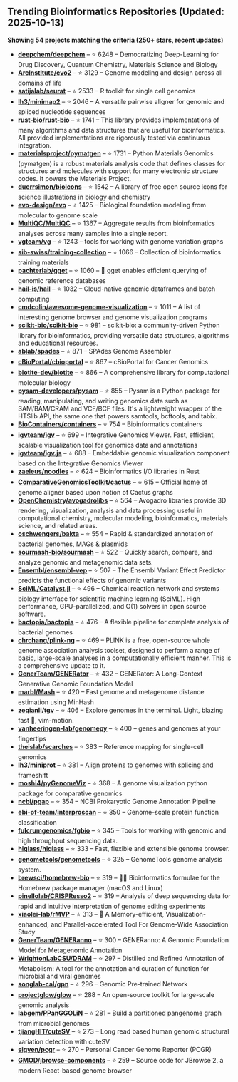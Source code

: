 ## Trending Bioinformatics Repositories (Updated: 2025-10-13)

**Showing 54 projects matching the criteria (250+ stars, recent updates)**

- **[deepchem/deepchem](https://github.com/deepchem/deepchem)** – ⭐ 6248 – Democratizing Deep-Learning for Drug Discovery, Quantum Chemistry, Materials Science and Biology
- **[ArcInstitute/evo2](https://github.com/ArcInstitute/evo2)** – ⭐ 3129 – Genome modeling and design across all domains of life
- **[satijalab/seurat](https://github.com/satijalab/seurat)** – ⭐ 2533 – R toolkit for single cell genomics
- **[lh3/minimap2](https://github.com/lh3/minimap2)** – ⭐ 2046 – A versatile pairwise aligner for genomic and spliced nucleotide sequences
- **[rust-bio/rust-bio](https://github.com/rust-bio/rust-bio)** – ⭐ 1741 – This library provides implementations of many algorithms and data structures that are useful for bioinformatics. All provided implementations are rigorously tested via continuous integration.
- **[materialsproject/pymatgen](https://github.com/materialsproject/pymatgen)** – ⭐ 1731 – Python Materials Genomics (pymatgen) is a robust materials analysis code that defines classes for structures and molecules with support for many electronic structure codes. It powers the Materials Project.
- **[duerrsimon/bioicons](https://github.com/duerrsimon/bioicons)** – ⭐ 1542 – A library of free open source icons for science illustrations in biology and chemistry
- **[evo-design/evo](https://github.com/evo-design/evo)** – ⭐ 1425 – Biological foundation modeling from molecular to genome scale
- **[MultiQC/MultiQC](https://github.com/MultiQC/MultiQC)** – ⭐ 1367 – Aggregate results from bioinformatics analyses across many samples into a single report.
- **[vgteam/vg](https://github.com/vgteam/vg)** – ⭐ 1243 – tools for working with genome variation graphs
- **[sib-swiss/training-collection](https://github.com/sib-swiss/training-collection)** – ⭐ 1066 – Collection of bioinformatics training materials
- **[pachterlab/gget](https://github.com/pachterlab/gget)** – ⭐ 1060 – 🧬 gget enables efficient querying of genomic reference databases
- **[hail-is/hail](https://github.com/hail-is/hail)** – ⭐ 1032 – Cloud-native genomic dataframes and batch computing
- **[cmdcolin/awesome-genome-visualization](https://github.com/cmdcolin/awesome-genome-visualization)** – ⭐ 1011 – A list of interesting genome browser and genome visualization programs
- **[scikit-bio/scikit-bio](https://github.com/scikit-bio/scikit-bio)** – ⭐ 981 – scikit-bio: a community-driven Python library for bioinformatics, providing versatile data structures, algorithms and educational resources.
- **[ablab/spades](https://github.com/ablab/spades)** – ⭐ 871 – SPAdes Genome Assembler
- **[cBioPortal/cbioportal](https://github.com/cBioPortal/cbioportal)** – ⭐ 867 – cBioPortal for Cancer Genomics
- **[biotite-dev/biotite](https://github.com/biotite-dev/biotite)** – ⭐ 866 – A comprehensive library for computational molecular biology
- **[pysam-developers/pysam](https://github.com/pysam-developers/pysam)** – ⭐ 855 – Pysam is a Python package for reading, manipulating, and writing genomics data such as SAM/BAM/CRAM and VCF/BCF files. It's a lightweight wrapper of the HTSlib API, the same one that powers samtools, bcftools, and tabix.
- **[BioContainers/containers](https://github.com/BioContainers/containers)** – ⭐ 754 – Bioinformatics containers
- **[igvteam/igv](https://github.com/igvteam/igv)** – ⭐ 699 – Integrative Genomics Viewer. Fast, efficient, scalable visualization tool for genomics data and annotations
- **[igvteam/igv.js](https://github.com/igvteam/igv.js)** – ⭐ 688 – Embeddable genomic visualization component based on the Integrative Genomics Viewer
- **[zaeleus/noodles](https://github.com/zaeleus/noodles)** – ⭐ 624 – Bioinformatics I/O libraries in Rust
- **[ComparativeGenomicsToolkit/cactus](https://github.com/ComparativeGenomicsToolkit/cactus)** – ⭐ 615 – Official home of genome aligner based upon notion of Cactus graphs
- **[OpenChemistry/avogadrolibs](https://github.com/OpenChemistry/avogadrolibs)** – ⭐ 564 – Avogadro libraries provide 3D rendering, visualization, analysis and data processing useful in computational chemistry, molecular modeling, bioinformatics, materials science, and related areas.
- **[oschwengers/bakta](https://github.com/oschwengers/bakta)** – ⭐ 554 – Rapid & standardized annotation of bacterial genomes, MAGs & plasmids
- **[sourmash-bio/sourmash](https://github.com/sourmash-bio/sourmash)** – ⭐ 522 – Quickly search, compare, and analyze genomic and metagenomic data sets.
- **[Ensembl/ensembl-vep](https://github.com/Ensembl/ensembl-vep)** – ⭐ 507 – The Ensembl Variant Effect Predictor predicts the functional effects of genomic variants
- **[SciML/Catalyst.jl](https://github.com/SciML/Catalyst.jl)** – ⭐ 496 – Chemical reaction network and systems biology interface for scientific machine learning (SciML). High performance, GPU-parallelized, and O(1) solvers in open source software.
- **[bactopia/bactopia](https://github.com/bactopia/bactopia)** – ⭐ 476 – A flexible pipeline for complete analysis of bacterial genomes
- **[chrchang/plink-ng](https://github.com/chrchang/plink-ng)** – ⭐ 469 – PLINK is a free, open-source whole genome association analysis toolset, designed to perform a range of basic, large-scale analyses in a computationally efficient manner.  This is a comprehensive update to it.
- **[GenerTeam/GENERator](https://github.com/GenerTeam/GENERator)** – ⭐ 432 – GENERator: A Long-Context Generative Genomic Foundation Model
- **[marbl/Mash](https://github.com/marbl/Mash)** – ⭐ 420 – Fast genome and metagenome distance estimation using MinHash
- **[zeqianli/tgv](https://github.com/zeqianli/tgv)** – ⭐ 406 – Explore genomes in the terminal. Light, blazing fast 🚀, vim-motion.
- **[vanheeringen-lab/genomepy](https://github.com/vanheeringen-lab/genomepy)** – ⭐ 400 – genes and genomes at your fingertips
- **[theislab/scarches](https://github.com/theislab/scarches)** – ⭐ 383 – Reference mapping for single-cell genomics
- **[lh3/miniprot](https://github.com/lh3/miniprot)** – ⭐ 381 – Align proteins to genomes with splicing and frameshift
- **[moshi4/pyGenomeViz](https://github.com/moshi4/pyGenomeViz)** – ⭐ 368 – A genome visualization python package for comparative genomics
- **[ncbi/pgap](https://github.com/ncbi/pgap)** – ⭐ 354 – NCBI Prokaryotic Genome Annotation Pipeline
- **[ebi-pf-team/interproscan](https://github.com/ebi-pf-team/interproscan)** – ⭐ 350 – Genome-scale protein function classification
- **[fulcrumgenomics/fgbio](https://github.com/fulcrumgenomics/fgbio)** – ⭐ 345 – Tools for working with genomic and high throughput sequencing data.
- **[higlass/higlass](https://github.com/higlass/higlass)** – ⭐ 333 – Fast, flexible and extensible genome browser.
- **[genometools/genometools](https://github.com/genometools/genometools)** – ⭐ 325 – GenomeTools genome analysis system.
- **[brewsci/homebrew-bio](https://github.com/brewsci/homebrew-bio)** – ⭐ 319 – :beer::microscope: Bioinformatics formulae for the Homebrew package manager (macOS and Linux)
- **[pinellolab/CRISPResso2](https://github.com/pinellolab/CRISPResso2)** – ⭐ 319 – Analysis of deep sequencing data for rapid and intuitive interpretation of genome editing experiments
- **[xiaolei-lab/rMVP](https://github.com/xiaolei-lab/rMVP)** – ⭐ 313 – :postbox: A Memory-efficient, Visualization-enhanced, and Parallel-accelerated Tool For Genome-Wide Association Study
- **[GenerTeam/GENERanno](https://github.com/GenerTeam/GENERanno)** – ⭐ 300 – GENERanno: A Genomic Foundation Model for Metagenomic Annotation
- **[WrightonLabCSU/DRAM](https://github.com/WrightonLabCSU/DRAM)** – ⭐ 297 – Distilled and Refined Annotation of Metabolism: A tool for the annotation and curation of function for microbial and viral genomes
- **[songlab-cal/gpn](https://github.com/songlab-cal/gpn)** – ⭐ 296 – Genomic Pre-trained Network
- **[projectglow/glow](https://github.com/projectglow/glow)** – ⭐ 288 – An open-source toolkit for large-scale genomic analysis
- **[labgem/PPanGGOLiN](https://github.com/labgem/PPanGGOLiN)** – ⭐ 281 – Build a partitioned pangenome graph from microbial genomes
- **[tjiangHIT/cuteSV](https://github.com/tjiangHIT/cuteSV)** – ⭐ 273 – Long read based human genomic structural variation detection with cuteSV
- **[sigven/pcgr](https://github.com/sigven/pcgr)** – ⭐ 270 – Personal Cancer Genome Reporter (PCGR)
- **[GMOD/jbrowse-components](https://github.com/GMOD/jbrowse-components)** – ⭐ 259 – Source code for JBrowse 2, a modern React-based genome browser
